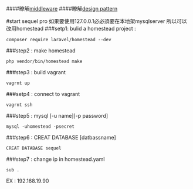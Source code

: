 ####暸解[middleware](http://laravel5-book.kejyun.com/http/middleware/http-middleware-README.html)
####瞭解[design pattern](http://openhome.cc/Gossip/DesignPattern/)

#start sequel pro
如果要使用127.0.0.1必必須要在本地架mysqlserver
所以可以改用homestead
###setp1:
bulid a homestead project : 
```
composer require laravel/homestead --dev
```
###step2 : 
make homestead
```
php vendor/bin/homestead make
```
###step3 : 
build vagrant
```
vagrnt up
```
###setp4 : 
connect to vagrant
```
vagrnt ssh
```
###step5 : 
mysql [-u name][-p password]
```
mysql -uhomestead -psecret
```
###step6 : 
CREAT DATABASE [datbassname]
```
CREAT DATABASE sequel
```
###step7 : 
change ip in homestead.yaml
```
sub .
```
EX : 192.168.19.90